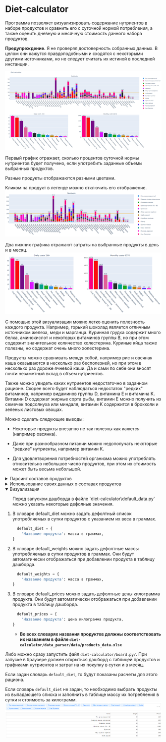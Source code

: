 # Diet-calculator

Программа позволяет визуализировать содержание нутриентов в наборе продуктов и сравнить его с суточной нормой потребления, а также оценить дневную и месячную стоимость данного набора продуктов.

**Предупреждение.** Я не проверял достоверность собранных данных. В целом они кажутся правдоподобными и сходятся с некоторыми другими источниками, но не следует считать их истиной в последней инстанции.

![image](https://github.com/shi-i-chan/diet-calculator/blob/main/screens/full.png)

Первый график отражает, сколько процентов суточной нормы нутриентов будет получено, если употребить заданные объемы выбранных продуктов.
  
Разные продукты отображаются разными цветами.
  
Кликом на продукт в легенде можно отключить его отображение.
![image](https://github.com/shi-i-chan/diet-calculator/blob/main/screens/chart_1.png)

Два нижних графика отражают затраты на выбранные продукты в день и в месяц.
![image](https://github.com/shi-i-chan/diet-calculator/blob/main/screens/chart_2.png)


С помощью этой визуализации можно легко оценить полезность каждого продукта. Например, горький шоколад является отличным источником железа, меди и марганца. Куринная грудка содержит много белка, аминокислот и некоторых витаминов группы B, но при этом содержит значительное количество холестерина. Куриные яйца также полезны, но содержат очень много холестерина.

Продукты можно сравнивать между собой, например рис и овсяная каша оказываются в несколько раз бесполезней, но при этом в несколько раз дороже ячневой каши. Да и сами по себе они вносят почти незаметный вклад в объем нутриентов.

Также можно увидеть каких нутриентов недостаточно в заданном рационе. Скорее всего будет наблюдаться недостаток "редких" витаминов, например видаминов группы D, витамина E и витамина K. Витамин D содержат жирные сорта рыбы, витамин E можно получить из семечек подсолнуха или миндаля, витамин K содержится в брокколи и зеленых листовых овощах.

Можно сделать следующие выводы:

- Некоторые продукты ~~внезапно~~ не так полезны как кажется (например овсянка).

- Даже при разнообразном питании можно недополучать некоторые "редкие" нутриенты, например витамин K.

- Для удовлетворения потребностей организма можно употреблять относительно небольшое число продуктов, при этом их стоимость может быть весьма небольшой.

<details>
<summary>
Парсинг составов продуктов
</summary>
  
1. Удалить из папки `diet-calculator/data_parser/data/` файлы `norm_data.xlsx` и `products_data.xlsx`.

2. Заполнить словарь продуктов для парсинга, который находится в файле `diet-calculator/data_parser/parser_config.py`
  
<ul>

- Названия продуктов произвольные.

- id продукта берется с сайта https://fitaudit.ru/food. Например, для апельсина это будет `114159` https://fitaudit.ru/food/114159

```python
  products_dict = {
    'Название продукта': id продукта,
    'Апельсины': 114159,
    ...
}
```
</ul>
  
3. Заполнить словарь нормы потребления нутриентов в сутки в том же файле `diet-calculator/data_parser/parser_config.py`
<ul>

- Тысячи пишутся через пробел.

- Возможные единицы измерения: г, мг, мкг, либо просто число (для воды, кКал и золы).

```python
  products_dict = {
    'Белки': '75 г',
    'Марганец': '2,3 мг',
    'Бета-каротин': '5 000 мкг',
    ...
}
```
</ul>

4. Преобразовать данные суточной нормы потребления, запустив файл `diet-calculator/data_parser/make_norm_df.py`
  
5. Спарсить и преобразовать данные о содержании продуктов, запустив файл `diet-calculator/data_parser/parser.py`
<ul>

- В папке `diet-calculator/data_parser/data/` должны появиться файлы `norm_data.xlsx` и `products_data.xlsx`.

- Файл `norm_data.xlsx` содержит суточную норму нутриентов в граммах.
  
- Файл `products_data.xlsx`. содержит массу нутриентов в граммах на 100 грамм продукта.
</ul>
</details>

<details>
<summary>
Использование своих данных о составах продуктов
</summary>

1. Выполнить пункты 1 - 3 из инструкции Парсинга состава продуктов.
  
2. Сохранить в папке `diet-calculator/data_parser/data/` файл с составом продуктов с названием `products_data.xlsx`.
<ul>
  
- Названиями столбцов таблицы выступают названия продуктов, индексами таблицы выступают нутриенты.
  
- **Значениями выступает масса нутриента в граммах на 100 грамм продукта.**
  
- В папке `diet-calculator/data_parser/data/` должны находиться файлы `norm_data.xlsx` и `products_data.xlsx`.
</ul>
</details>

<details open>
<summary>
Визуализация
</summary>

<ul>
Перед запуском дашборда в файле `diet-calculator\default_data.py` можно указать некоторые дефолные значения.
</ul>

1. В словаре default_diet можно задать дефолтный список употребляемых в сутки продуктов с указанием их веса в граммах.
<ul>

```python
  default_diet = {
    'Название продукта': масса в граммах,
}
```
</ul>

2. В словаре default_weights можно задать дефолтные массы употребляемых в сутки продуктов в граммах. Они будут автоматически отображаться при добавлении продукта в таблицу дашборда.
<ul>

```python
  default_weights = {
    'Название продукта': масса в граммах,
}
```
</ul>

3. В словаре default_prices можно задать дефолтные цены килограмма продукта. Они будут автоматически отображаться при добавлении продукта в таблицу дашборда.
<ul>

```python
  default_prices = {
    'Название продукта': цена килограмма продукта,
}
```
- **Во всех словарях названия продуктов должны соответствовать их названиям в файле `diet-calculator/data_parser/data/products_data.xlsx`**
</ul>

Либо можно сразу запустить файл `diet-calculator/board.py/`. При запуске в браузере должен открыться дашборд с таблицей продуктов и графиками нутриентов и затрат на их покупку в сутки и в месяц.

Если задан словарь `default_diet`, то будут показаны расчеты для этого рациона.
  
Если словарь `default_diet` не задан, то необходимо выбрать продукты из выпадающего списка и заполнить в таблице массу их потребления в сутки и стоимость за килограмм. 
![image](https://github.com/shi-i-chan/diet-calculator/blob/main/screens/table.png)

</details>
